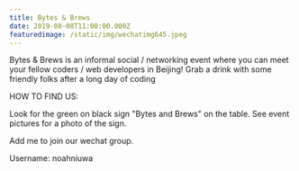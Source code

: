 ```yaml
---
title: Bytes & Brews
date: 2019-08-08T11:00:00.000Z
featuredimage: /static/img/wechatimg645.jpeg
---
```

Bytes & Brews is an informal social / networking event where you can meet your fellow coders / web developers in Beijing! Grab a drink with some friendly folks after a long day of coding

HOW TO FIND US:

Look for the green on black sign "Bytes and Brews" on the table. See event pictures for a photo of the sign.

Add me to join our wechat group.

Username: noahniuwa
